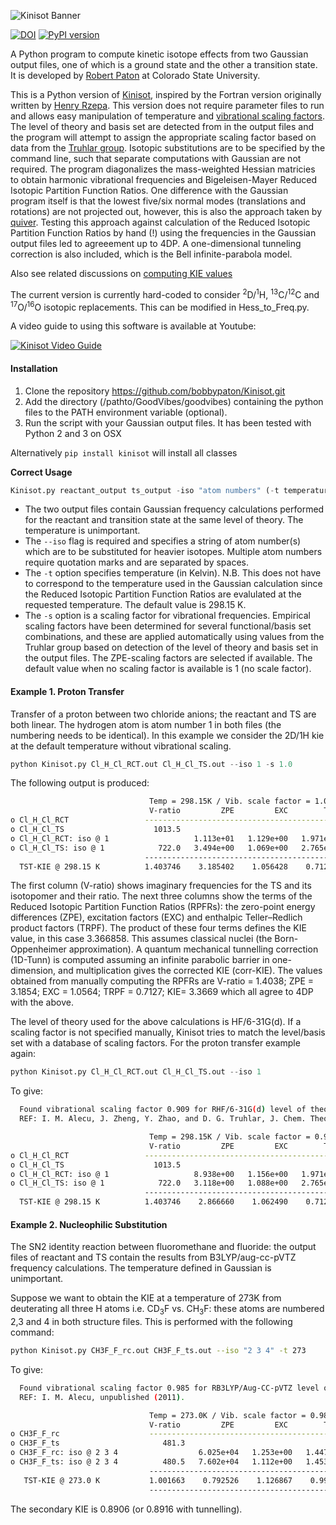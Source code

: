 ![Kinisot Banner](kinisot_banner.png)

[![DOI](https://zenodo.org/badge/16266/bobbypaton/Kinisot.svg)](https://zenodo.org/badge/latestdoi/16266/bobbypaton/Kinisot)
[![PyPI version](https://badge.fury.io/py/kinisot.svg)](https://badge.fury.io/py/kinisot)

A Python program to compute kinetic isotope effects from two Gaussian output files, one of which is a ground state and the other a transition state. It is developed by [Robert Paton](https://orcid.org/0000-0002-0104-4166) at Colorado State University.

This is a Python version of [Kinisot](http://dx.doi.org/10.5281/zenodo.19272), inspired by the Fortran version originally written by [Henry Rzepa](https://en.wikipedia.org/wiki/Henry_Rzepa). This version does not require parameter files to run and allows easy manipulation of temperature and [vibrational scaling factors](http://t1.chem.umn.edu/freqscale/index.html). The level of theory and basis set are detected from in the output files and the program will attempt to assign the appropriate scaling factor based on data from the [Truhlar group](https://t1.chem.umn.edu/freqscale/index.html). Isotopic substitutions are to be specified by the command line, such that separate computations with Gaussian are not required. The program diagonalizes the mass-weighted Hessian matricies to obtain harmonic vibrational frequencies and Bigeleisen-Mayer Reduced Isotopic Partition Function Ratios. One difference with the Gaussian program itself is that the lowest five/six normal modes (translations and rotations) are not projected out, however, this is also the approach taken by [quiver](https://github.com/ekwan/quiver). Testing  this approach against calculation of the Reduced Isotopic Partition Function Ratios by hand (!) using the frequencies in the Gaussian output files led to agreeement up to 4DP. A one-dimensional tunneling correction is also included, which is the Bell infinite-parabola model.

Also see related discussions on [computing KIE values](http://www.ch.imperial.ac.uk/rzepa/blog/?p=14327)

The current version is currently hard-coded to consider <sup>2</sup>D/<sup>1</sup>H, <sup>13</sup>C/<sup>12</sup>C and <sup>17</sup>O/<sup>16</sup>O isotopic replacements. This can be modified in Hess_to_Freq.py.

A video guide to using this software is available at Youtube:

[![Kinisot Video Guide](http://img.youtube.com/vi/r4x2gmkc0U8/0.jpg)](http://www.youtube.com/watch?v=r4x2gmkc0U8)

#### Installation
1. Clone the repository https://github.com/bobbypaton/Kinisot.git
2. Add the directory (/pathto/GoodVibes/goodvibes) containing the python files to the PATH environment variable (optional).
3. Run the script with your Gaussian output files. It has been tested with Python 2 and 3 on OSX

Alternatively `pip install kinisot` will install all classes

**Correct Usage**

```python
Kinisot.py reactant_output ts_output -iso "atom numbers" (-t temperature) (-s scalefactor)  
```
*	The two output files contain Gaussian frequency calculations performed for the reactant and transition state at the same level of theory. The temperature is unimportant.
*	The `--iso` flag is required and specifies a string of atom number(s) which are to be substituted for heavier isotopes. Multiple atom numbers require quotation marks and are separated by spaces.
*	The `-t` option specifies temperature (in Kelvin). N.B. This does not have to correspond to the temperature used in the Gaussian calculation since the Reduced Isotopic Partition Function Ratios are evalulated at the requested temperature. The default value is 298.15 K.
*	The `-s` option is a scaling factor for vibrational frequencies. Empirical scaling factors have been determined for several functional/basis set combinations, and these are applied automatically using values from the Truhlar group based on detection of the level of theory and basis set in the output files. The ZPE-scaling factors are selected if available. The default value when no scaling factor is available is 1 (no scale factor).

#### Example 1. Proton Transfer
Transfer of a proton between two chloride anions; the reactant and TS are both linear. The hydrogen atom is atom number 1 in both files (the numbering needs to be identical). In this example we consider the 2D/1H kie at the default temperature without vibrational scaling.

```python
python Kinisot.py Cl_H_Cl_RCT.out Cl_H_Cl_TS.out --iso 1 -s 1.0
```

The following output is produced:

```bash
                               Temp = 298.15K / Vib. scale factor = 1.0
                               V-ratio         ZPE         EXC        TRPF         KIE     1D-tunn    corr-KIE
o Cl_H_Cl_RCT                 --------------------------------------------------------------------------------
o Cl_H_Cl_TS                    1013.5
o Cl_H_Cl_RCT: iso @ 1                   1.113e+01   1.129e+00   1.971e+00
o Cl_H_Cl_TS: iso @ 1            722.0   3.494e+00   1.069e+00   2.765e+00
                              --------------------------------------------------------------------------------
  TST-KIE @ 298.15 K          1.403746    3.185402    1.056428    0.712742    3.366858    2.156937    7.262101
```

The first column (V-ratio) shows imaginary frequencies for the TS and its isotopomer and their ratio. The next three columns show the terms of the Reduced Isotopic Partition Function Ratios (RPFRs): the zero-point energy differences (ZPE), excitation factors (EXC) and enthalpic Teller–Redlich product factors (TRPF). The product of these four terms defines the KIE value, in this case 3.366858. This assumes classical nuclei (the Born-Oppenheimer approximation). A quantum mechanical tunnelling correction (1D-Tunn) is computed assuming an infinite parabolic barrier in one-dimension, and multiplication gives the corrected KIE (corr-KIE). The values obtained from manually computing the RPFRs are V-ratio = 1.4038; ZPE = 3.1854; EXC = 1.0564; TRPF =	0.7127; KIE=	3.3669 which all agree to 4DP with the above.

The level of theory used for the above calculations is HF/6-31G(d). If a scaling factor is not specified manually, Kinisot tries to match the level/basis set with a database of scaling factors. For the proton transfer example again:  

```python
python Kinisot.py Cl_H_Cl_RCT.out Cl_H_Cl_TS.out --iso 1
```

To give:

```bash
  Found vibrational scaling factor 0.909 for RHF/6-31G(d) level of theory
  REF: I. M. Alecu, J. Zheng, Y. Zhao, and D. G. Truhlar, J. Chem. Theory Comput. 6, 2872-2887 (2010).

                               Temp = 298.15K / Vib. scale factor = 0.909
                               V-ratio         ZPE         EXC        TRPF         KIE     1D-tunn    corr-KIE
o Cl_H_Cl_RCT                 --------------------------------------------------------------------------------
o Cl_H_Cl_TS                    1013.5
o Cl_H_Cl_RCT: iso @ 1                   8.938e+00   1.156e+00   1.971e+00  
o Cl_H_Cl_TS: iso @ 1            722.0   3.118e+00   1.088e+00   2.765e+00
                              --------------------------------------------------------------------------------
  TST-KIE @ 298.15 K          1.403746    2.866660    1.062490    0.712742    3.047348    2.156937    6.572937  
```

#### Example 2. Nucleophilic Substitution
The SN2 identity reaction between fluoromethane and fluoride: the output files of reactant and TS contain the results from B3LYP/aug-cc-pVTZ frequency calculations. The temperature defined in Gaussian is unimportant.

Suppose we want to obtain the KIE at a temperature of 273K from deuterating all three H atoms i.e. CD<sub>3</sub>F vs. CH<sub>3</sub>F: these atoms are numbered 2,3 and 4 in both structure files. This is performed with the following command:

```bash
python Kinisot.py CH3F_F_rc.out CH3F_F_ts.out --iso "2 3 4" -t 273
```

To give:

```bash  
  Found vibrational scaling factor 0.985 for RB3LYP/Aug-CC-pVTZ level of theory
  REF: I. M. Alecu, unpublished (2011).

                               Temp = 273.0K / Vib. scale factor = 0.985
                               V-ratio         ZPE         EXC        TRPF         KIE     1D-tunn    corr-KIE
o CH3F_F_rc                    --------------------------------------------------------------------------------
o CH3F_F_ts                       481.3
o CH3F_F_rc: iso @ 2 3 4                  6.025e+04   1.253e+00   1.447e+01
o CH3F_F_ts: iso @ 2 3 4          480.5   7.602e+04   1.112e+00   1.453e+01
                               --------------------------------------------------------------------------------
   TST-KIE @ 273.0 K           1.001663    0.792526    1.126867    0.995606    0.890626    1.001003    0.891519
                               --------------------------------------------------------------------------------
```

The secondary KIE is 0.8906 (or 0.8916 with tunnelling).
